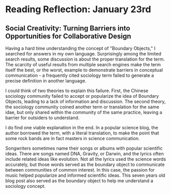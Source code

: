 # Reading Reflection: January 23rd

## Social Creativity: Turning Barriers into Opportunities for Collaborative Design 

Having a hard time understanding the concept of "Boundary Objects," I searched for answers in my own language. Surprisingly among the limited search results, some discussion is about the proper translation for the term. The scarcity of useful results from multiple search engines make the term itself the best, or the worst, example to demonstrate barriers in conceptual communication - a frequently cited sociology term failed to generate a precise definition in another language. 

I could think of two theories to explain this failure. First, the Chinese sociology community failed to accept or popularize the idea of Boundary Objects, leading to a lack of information and discussion. The second theory,  the sociology community coined another term or translation for the same idae, but only shared within the community of the same practice,  leaving a barrier for outsiders to understand.

I do find one viable explanation in the end. In a popular science blog, the author borrowed the term, with a literal translation, to make the point that some rock bands are in fact masters in science communication. 

Songwriters sometimes name their songs or albums with popular scientific ideas. There are songs named DNA, Gravity, or Darwin, and the lyrics often include related ideas like evolution. Not all the lyrics used the science words accurately, but those words served as the boundary object to communicate between communities of common interest. In this case, the passion for music helped popularize and informed scientific ideas.  This seven years old blog post also served as the boundary object to help me understand a sociology concept.